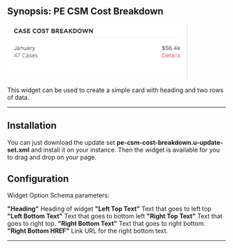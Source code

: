 ## Synopsis: PE CSM Cost Breakdown

![alt text](../images/pe-csm-cost-breakdown.png "Pe csm Cost breakdown")

This widget can be used to create a simple card with heading and two rows of data.

***

## Installation

You can just download the update set **pe-csm-cost-breakdown.u-update-set.xml** and install it on your instance. Then the widget is available for you to drag and drop on your page.

## Configuration

Widget Option Schema parameters:

**"Heading"** Heading of widget
**"Left Top Text"** Text that goes to left top
**"Left Bottom Text"** Text that goes to bottom left
**"Right Top Text"** Text that goes to right top.
**"Right Bottom Text"** Text that goes to right bottom.
**"Right Bottom HREF"** Link URL for the right bottom text.

***





